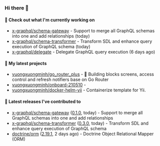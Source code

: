 ### Hi there 👋

#### 👷 Check out what I'm currently working on

- [x-graphql/schema-gateway](https://github.com/x-graphql/schema-gateway) - Support to merge all GraphQL schemas into one and add relationships (today)
- [x-graphql/schema-transformer](https://github.com/x-graphql/schema-transformer) - Transform SDL and enhance query execution of GraphQL schema (today)
- [x-graphql/delegate](https://github.com/x-graphql/delegate) - Delegate GraphQL query execution (6 days ago)

#### 🌱 My latest projects

- [vuongxuongminh/go_router_plus](https://github.com/vuongxuongminh/go_router_plus) - :office: Building blocks screens, access control and refresh notifiers base on Go Router
- [vuongxuongminh/onboard-210510](https://github.com/vuongxuongminh/onboard-210510) - 
- [vuongxuongminh/docker-helm-yii](https://github.com/vuongxuongminh/docker-helm-yii) - Containerize template for Yii.

#### 🔭 Latest releases I've contributed to

- [x-graphql/schema-gateway](https://github.com/x-graphql/schema-gateway) ([0.1.0](https://github.com/x-graphql/schema-gateway/releases/tag/0.1.0), today) - Support to merge all GraphQL schemas into one and add relationships
- [x-graphql/schema-transformer](https://github.com/x-graphql/schema-transformer) ([0.3.0](https://github.com/x-graphql/schema-transformer/releases/tag/0.3.0), today) - Transform SDL and enhance query execution of GraphQL schema
- [doctrine/orm](https://github.com/doctrine/orm) ([2.19.1](https://github.com/doctrine/orm/releases/tag/2.19.1), 2 days ago) - Doctrine Object Relational Mapper (ORM)
